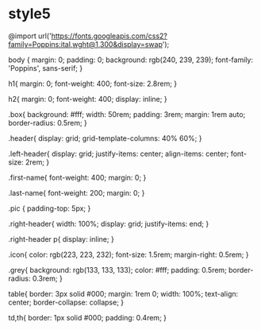 # style5
@import url('https://fonts.googleapis.com/css2?family=Poppins:ital,wght@1,300&display=swap');

body {
	margin: 0;
	padding: 0;
	background: rgb(240, 239, 239);
	font-family: 'Poppins', sans-serif;
}

h1{
	margin: 0;
	font-weight: 400;
	font-size: 2.8rem;
}

h2{
	margin: 0;
	font-weight: 400;
	display: inline;
}

.box{
	background: #fff;
	width: 50rem;
	padding: 3rem;
	margin: 1rem auto;
	border-radius: 0.5rem;
}

.header{
	display: grid;
	grid-template-columns: 40% 60%;
}

.left-header{
	display: grid;
	justify-items: center;
	align-items: center;
	font-size: 2rem;
}

.first-name{
	font-weight: 400;
	margin: 0;
}

.last-name{
	font-weight: 200;
	margin: 0;
}

.pic {
	padding-top: 5px;
}

.right-header{
	width: 100%;
	display: grid;
	justify-items: end;
}

.right-header p{
 display: inline;
}

.icon{
	color: rgb(223, 223, 232);
	font-size: 1.5rem;
	margin-right: 0.5rem;
}

.grey{
	background: rgb(133, 133, 133);
	color: #fff;
	padding: 0.5rem;
	border-radius: 0.3rem;
}

table{
	border: 3px solid #000;
	margin: 1rem 0;
	width: 100%;
	text-align: center;
	border-collapse: collapse;
}

td,th{
	border: 1px solid #000;
	padding: 0.4rem;
}
